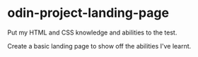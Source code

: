 # odin-project-landing-page

Put my HTML and CSS knowledge and abilities to the test.

Create a basic landing page to show off the abilities I've learnt.